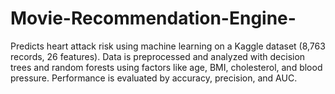 # Movie-Recommendation-Engine-
Predicts heart attack risk using machine learning on a Kaggle dataset (8,763 records, 26 features). Data is preprocessed and analyzed with decision trees and random forests using factors like age, BMI, cholesterol, and blood pressure. Performance is evaluated by accuracy, precision, and AUC.
